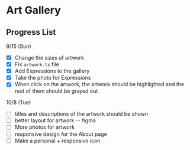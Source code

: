 # Art Gallery 

## Progress List 

9/15 (Sun)
- [x] Change the sizes of artwork
- [x] Fix `artwork.ts` file 
- [x] Add Expressions to the gallery
- [x] Take the photo for Expressions
- [x] When click on the artwork, the artwork should be highlighted and the rest of them should be grayed out

10/8 (Tue)
- [ ] titles and descriptions of the artwork should be shown
- [ ] better layout for artwork -- figma
- [ ] More photos for artwork
- [ ] responsive design for the About page 
- [ ] Make a personal + responsive icon 
